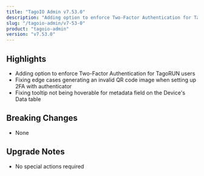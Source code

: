 ```yaml
---
title: "TagoIO Admin v7.53.0"
description: "Adding option to enforce Two-Factor Authentication for TagoRUN users"
slug: "/tagoio-admin/v7-53-0"
product: "tagoio-admin"
version: "v7.53.0"
---
```


## Highlights

- Adding option to enforce Two-Factor Authentication for TagoRUN users
- Fixing edge cases generating an invalid QR code image when setting up 2FA with authenticator
- Fixing tooltip not being hoverable for metadata field on the Device's Data table

## Breaking Changes

- None

## Upgrade Notes

- No special actions required
